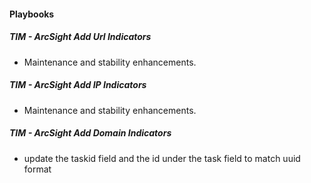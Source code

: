 
#### Playbooks
##### TIM - ArcSight Add Url Indicators
- Maintenance and stability enhancements.
##### TIM - ArcSight Add IP Indicators
- Maintenance and stability enhancements.
##### TIM - ArcSight Add Domain Indicators
- update the taskid field and the id under the task field to match uuid format
